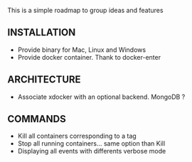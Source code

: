 This is a simple roadmap to group ideas and features

## INSTALLATION

* Provide binary for Mac, Linux and Windows
* Provide docker container. Thank to docker-enter

## ARCHITECTURE

* Associate xdocker with an optional backend. MongoDB ?

## COMMANDS

* Kill all containers corresponding to a tag
* Stop all running containers... same option than Kill
* Displaying all events with differents verbose mode
